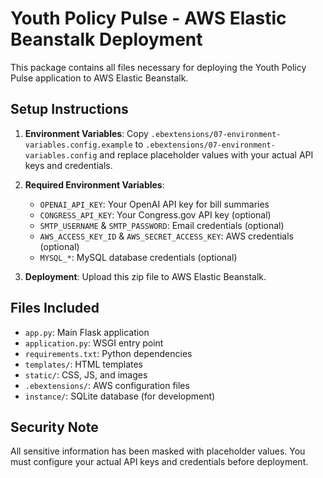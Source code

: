 # Youth Policy Pulse - AWS Elastic Beanstalk Deployment

This package contains all files necessary for deploying the Youth Policy Pulse application to AWS Elastic Beanstalk.

## Setup Instructions

1. **Environment Variables**: Copy `.ebextensions/07-environment-variables.config.example` to `.ebextensions/07-environment-variables.config` and replace placeholder values with your actual API keys and credentials.

2. **Required Environment Variables**:
   - `OPENAI_API_KEY`: Your OpenAI API key for bill summaries
   - `CONGRESS_API_KEY`: Your Congress.gov API key (optional)
   - `SMTP_USERNAME` & `SMTP_PASSWORD`: Email credentials (optional)
   - `AWS_ACCESS_KEY_ID` & `AWS_SECRET_ACCESS_KEY`: AWS credentials (optional)
   - `MYSQL_*`: MySQL database credentials (optional)

3. **Deployment**: Upload this zip file to AWS Elastic Beanstalk.

## Files Included

- `app.py`: Main Flask application
- `application.py`: WSGI entry point
- `requirements.txt`: Python dependencies
- `templates/`: HTML templates
- `static/`: CSS, JS, and images
- `.ebextensions/`: AWS configuration files
- `instance/`: SQLite database (for development)

## Security Note

All sensitive information has been masked with placeholder values. You must configure your actual API keys and credentials before deployment.
